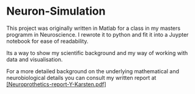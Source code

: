 # Neuron-Simulation

This project was originally written in Matlab for a class in my masters programm in Neuroscience.
I rewrote it to python and fit it into a Juypter notebook for ease of readability.

Its a way to show my scientific background and my way of working with data and visualisation.

For a more detailed background on the underlying mathematical and neurobiological details you can consult my written report at [[Neuroprothetics-report-Y-Karsten.pdf]](https://github.com/YKarsten/Neuron-Simulation/blob/main/Neuroprothetics-report-Y-Karsten.pdf)
